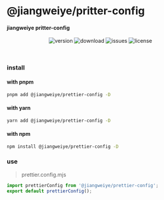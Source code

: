 # @jiangweiye/pritter-config

#### jiangweiye pritter-config

<p align="center">
  <img src="https://img.shields.io/npm/v/@jiangweiye/prettier-config" alt='version'>
  <img src="https://img.shields.io/npm/dw/@jiangweiye/prettier-config" alt='download'>
  <img src="https://img.shields.io/github/issues/jwyGithub/prettier-config" alt='issues'>
  <img src="https://img.shields.io/github/license/jwyGithub/prettier-config" alt='license'>
</p>
<br />

### install

#### with pnpm

```sh
pnpm add @jiangweiye/prettier-config -D
```

#### with yarn

```sh
yarn add @jiangweiye/prettier-config -D
```

#### with npm

```sh
npm install @jiangweiye/prettier-config -D
```

### use

> prettier.config.mjs

```js
import prettierConfig from '@jiangweiye/prettier-config';
export default prettierConfig();
```
